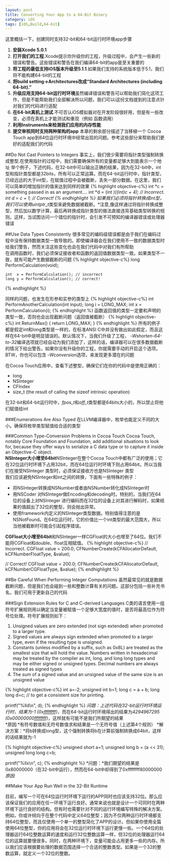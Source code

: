 ```yaml
---
layout: post
title: Converting Your App to a 64-Bit Binary
category: iOS
tags: [iOS,Build,64-bit]
---
```


这里概括一下，创建同时支持32-bit和64-bit运行时环境app步骤

1. **安装Xcode 5.0.1**
2. **打开我们的工程**.Xcode提示你升级你的工程，升级过程中，会产生一些新的错误和警告。这些错误和警告在我们编译64-bit的app是至关重要的
3. **将工程的最低支持iOS版本升级至5.1.1**.如果我们支持的系统版本低于5.1，我们将不能构建64-bit的工程
4. **将build setting->Architectures改成“Standard Architectures (including 64-bit).”**
5. **升级应用支持64-bit运行时环境**虽然编译错误和警告可以帮助我们简化这项工作，但是不能帮助我们全部解决所以问题，我们可以i这份文档提到的注意点针对我们的代码进行适配
6. **在64-bit真机上测试**.不可否认iOS模拟器对在开发阶段很好用，但是有一些改变，必须在真机上才能测试和重现（例如 函数调用）
7. **利用Instruments来检测我们应用的内存性能**
8. **提交审核同时支持两种架构的app**
本章的剩余部分描述了当移植一个 Cocoa Touch app到64位运行时环境中经常出现的问题。参考这些部分来帮助我们更好的适配我们的代码

##Do Not Cast Pointers to Integers
事实上，我们很少需要将指针类型强制转换成整型.在使用指针的过程中，我们需要确保所有的变量都足够大到能表示一个地址
举个例子，下述代码，在32-bit中可以输出正确的结果，因为在32-bit中，int型和指针类型都是32bits，所有可以正常运算。而在64-bit运行时中，指针类型，已经远远的大于int型，在赋值过程中会被截断，丢失一部分数据。在这里，我们可以简单的增加指针的值来达到同样的效果
{% highlight objective-c%}
int *c = something passed in as an argument....
int *d = (int *)((int)c + 4); // Incorrect.
int *d = c + 1;               // Correct!
{% endhighlight %} 
如果我们必须将指针转换成int型，我们可以使用*uintptr_t*类型来避免数据被截断。*注意,像这样通过将指针转换成整型，然后加以数学计算，最后再转换成指针类型的做法直接违背基础类型转换的规则。这样，当试图访问一个错位的指针时，会引发不可预知的编译器错误或处理器错误

##Use Data Types Consistently
很多常见的编码级错误都是由于我们在编码过程中没有保持数据类型一致导致的。即使编译器会在我们使用不一致的数据类型时给我们警告，然而关注这些变化也会在我们代码中对我们有所帮助  
在调用函数时，我们必须保证接收者和函数的返回值数据类型一致。如果类型不一致，就有可能产生数据截断的问题
{% highlight objective-c%}
long PerformCalculation(void);

    int  x = PerformCalculation(); // incorrect
    long y = PerformCalculation(); // correct!
{% endhighlight %} 

同样的问题，也发生在形参和实参的类型上
{% highlight objective-c%}
int PerformAnotherCalculation(int input);
    long i = LONG_MAX;
    int x = PerformCalculation(i);
{% endhighlight %} 
函数返回值的类型一定要和声明的类型一致，否则也会出现截断问题（返回值被截断）
{% highlight objective-c%}
int ReturnMax()
{
    return LONG_MAX;
}
{% endhighlight %} 
所有的例子都是假定int和long类型是一样的，在标准ANSI C中并没有做出如此假定，而且这样在64-bit中是明显错误的。默认情况下，当我们升级了工程，
*-Wshorten-64-to-32*编译选项就已经自动为我们添加了，这样的话，编译器可以在很多数据截断的情况下给出警告。如果你没有升级你的工程，你就需要手动的开启这个选项。BTW，你也可以包含 *-Wconversion*选项，来发现更多潜在的问题

在Cocoa Touch应用中，查看下述整型，确保它们在你的代码中是使用正确的：

* long
* NSInteger
* CFIndex
* size_t (the result of calling the sizeof intrinsic operation)

在32-bit和64-bit运行时中，*fpos_t*和*off_t*类型都是64bits大小的，所以禁止将他们赋值给int

###Enumerations Are Also Typed
在LLVM编译器中，枚举也能定义不同的大小。确保将枚举类型赋值给合适的类型

###Common Type-Conversion Problems in Cocoa Touch
Cocoa Touch, notably Core Foundation and Foundation, add additional situations to look for, because they offer ways to serialize a C data type or to capture it inside an Objective-C object.  
**NSInteger大小增至64bit**NSInteger在整个Cocoa Touch中都有广泛的使用；它在32位运行时环境下占用32bit，而在64位运行时环境下则占用64bit。所以当我们在接受NSInteger 类型时，必须保证接收方也是NSInteger 类型  
我们应该避免NSInteger和int之间的转换，下面有一些特殊的例子：  
* 将NSInteger转换成NSNumber或者由NSNumber转化成NSInteger时
* 用NSCoder 对NSInteger做Encoding和decoding时。特别的，当我们在64位的设备上对NSInteger 进行编码而在32位的设备上对其进行解码时，如果结果的值超出了32位的整型，则会抛出异常。
* 使用framework内定义的NSInteger类型数据。特别值得注意的是NSNotFound。在64位运行时，它的价值比一个int类型的最大范围大，所以当他被截断时可能会引起程序错误。

**CGFloat大小增至64bit**和NSInteger一样CGFloat的大小也增至了64位。我们不能将CGFloat和double、float互相赋值。
{% highlight objective-c%}
// Incorrect.
CGFloat value = 200.0;
CFNumberCreate(kCFAllocatorDefault, kCFNumberFloatType, &value);
 
// Correct!
CGFloat value = 200.0;
CFNumberCreate(kCFAllocatorDefault, kCFNumberCGFloatType, &value);
{% endhighlight %} 

##Be Careful When Performing Integer Computations
虽然最常见的就是数据截断问题，但是我们也会碰到一些和整数计算有关的问题。这部分包括一些补充书名，我们可用于更新自己的代码

###Sign Extension Rules for C and C-derived Languages
C类的语言使用一组符号扩展规则用以确定当变量被赋值一个足够大宽度的值时，是否将最高位作为符号位处理。符号扩展规则如下：  
1. Unsigned values are zero extended (not sign extended) when promoted to a larger type.
2. Signed values are always sign extended when promoted to a larger type, even if the resulting type is unsigned.
3. Constants (unless modified by a suffix, such as 0x8L) are treated as the smallest size that will hold the value. Numbers written in hexadecimal may be treated by the compiler as int, long, and long long types and may be either signed or unsigned types. Decimal numbers are always treated as signed types
4. The sum of a signed value and an unsigned value of the same size is an unsigned value

{% highlight objective-c%}
int a=-2;
unsigned int b=1;
long c = a + b;
long long d=c; // to get a consistent size for printing.
 
printf("%lld\n", d);
{% endhighlight %} 
*问题：*上述代码在32-bit运行时环境运行时，结果为*-1 (0xffffffff)*，而在64-bit运行时环境得出的结果为*4294967295 (0x00000000ffffffff)*，这样就有可能不是我们所期望的结果  
*原因:*有符号数值和无符号数值求和结果是一个无符号值（上述第4个规则）
*解决方案：*将b转换成long型，这个强制转换将b在计算前强制转换成64bit，这样的话结果就为-1

{% highlight objective-c%}
unsigned short a=1;
unsigned long b = (a << 31);
unsigned long long c=b;
 
printf("%llx\n", c);
{% endhighlight %} 
*问题：*我们期望的结果是0x80000000（在32-bit中运行），然而在64-bit中却得到了0xffffffff80000000
*原因:*




##Make Your App Run Well in the 32-Bit Runtime

目前，编写一个可在64位运行时环境下运行的APP同时也应该支持32位。那么应该保证我们的应用在任一环境下运行良好。通常来说也就是设计一个可同时在两种环境下运行良好的结构。但有时也需要针对不同的运行环境编写特殊的解决方案。
例如，你或许倾向于在整个代码中定义64位整型；因为不仅两种运行时环境都支持64位整型，而且仅使用一个单一的整型简化了APP的设计。但如果你使用全篇使用64位整型，你的应用将会在32位运行时环境下运行更慢一些。一个64位的处理器运行64位整数运算的速度和运行32位整数运算一样，但32位的处理器运行64位的运算就要慢很多。同时，在两种环境下，变量可能会占用更多一些的内存。所以我们应该根据要处理的数据范围选择一个合适的整数类型。如果是一个32的整数运算，就定义一个32位的整数。





















